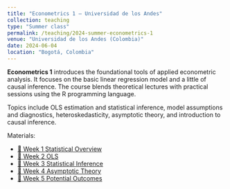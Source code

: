 ```yaml
---
title: "Econometrics 1 – Universidad de los Andes"
collection: teaching
type: "Summer class"
permalink: /teaching/2024-summer-econometrics-1
venue: "Universidad de los Andes (Colombia)"
date: 2024-06-04
location: "Bogotá, Colombia"
---
```


**Econometrics 1** introduces the foundational tools of applied econometric analysis. It focuses on the basic linear regression model and a little of causal inference. The course blends theoretical lectures with practical sessions using the R programming language.

Topics include OLS estimation and statistical inference, model assumptions and diagnostics, heteroskedasticity, asymptotic theory, and introduction to causal inference.

Materials:
- [📄 Week 1 Statistical Overview](/files/W1_Stat_Overview.pdf)
- [📄 Week 2 OLS](/files/W2_OLS.pdf)
- [📄 Week 3 Statistical Inference](/files/W3_Statistical_Inference.pdf)
- [📄 Week 4 Asymptotic Theory](/files/W4_Asymptotic_Theory.pdf)
- [📄 Week 5 Potential Outcomes](/files/W5_Potential_Outcomes.pdf)
